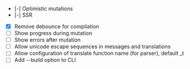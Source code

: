 - [-] Optimistic mutations
- [-] SSR
- [x] Remove debounce for compilation
- [ ] Show progress during mutation
- [ ] Show errors after mutation
- [ ] Allow unicode escape sequences in messages and translations
- [ ] Allow configuration of translate function name (for parser), default _t
- [ ] Add --build option to CLI
